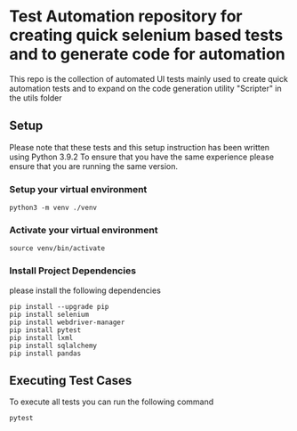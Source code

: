 
# Test Automation repository for creating quick selenium based tests and to generate code for automation

This repo is the collection of automated UI tests mainly used to create quick automation tests and to expand on the code generation utility "Scripter" in the utils folder

##  Setup

Please note that these tests and this setup instruction has been written using Python 3.9.2
To ensure that you have the same experience please ensure that you are running the same version.


### Setup your virtual environment


```shell
python3 -m venv ./venv
```

### Activate your virtual environment

```shell
source venv/bin/activate
```

### Install Project Dependencies

please install the following dependencies
```shell
pip install --upgrade pip
pip install selenium
pip install webdriver-manager
pip install pytest
pip install lxml
pip install sqlalchemy
pip install pandas
```



## Executing Test Cases


To execute all tests you can run the following command
```shell
pytest
```

